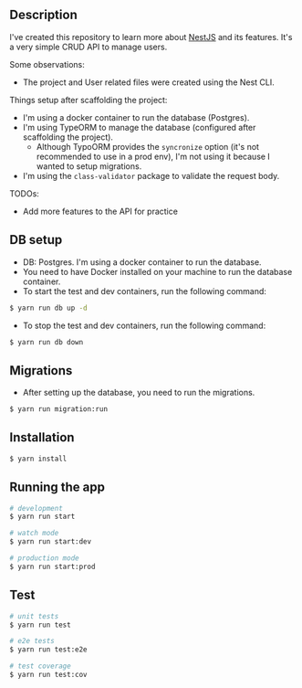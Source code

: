## Description

I've created this repository to learn more about [NestJS](https://github.com/nestjs/nest) and its features.
It's a very simple CRUD API to manage users.

Some observations:

* The project and User related files were created using the Nest CLI.

Things setup after scaffolding the project:

* I'm using a docker container to run the database (Postgres).
* I'm using TypeORM to manage the database (configured after scaffolding the project).
    * Although TypoORM provides the `syncronize` option (it's not recommended to use in a prod env), I'm not using it
      because I wanted to setup migrations.
* I'm using the `class-validator` package to validate the request body.

TODOs:

* Add more features to the API for practice

## DB setup

* DB: Postgres. I'm using a docker container to run the database.
* You need to have Docker installed on your machine to run the database container.
* To start the test and dev containers, run the following command:

```bash
$ yarn run db up -d
```

* To stop the test and dev containers, run the following command:

```bash
$ yarn run db down
```

## Migrations

* After setting up the database, you need to run the migrations.

```bash
$ yarn run migration:run
```

## Installation

```bash
$ yarn install
```

## Running the app

```bash
# development
$ yarn run start

# watch mode
$ yarn run start:dev

# production mode
$ yarn run start:prod
```

## Test

```bash
# unit tests
$ yarn run test

# e2e tests
$ yarn run test:e2e

# test coverage
$ yarn run test:cov
```
